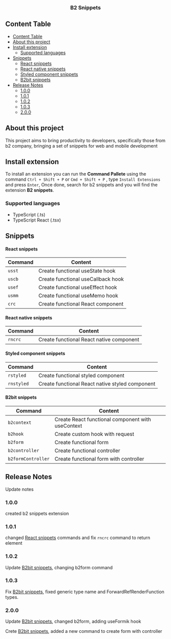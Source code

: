 <p align="center">
  <h3 align="center">B2 Snippets</h3>
</p>

## Content Table

- [Content Table](#content-table)
- [About this project](#about-this-project)
- [Install extension](#install-extension)
  - [Supported languages](#supported-languages)
- [Snippets](#snippets)
    - [React snippets](#react-snippets)
    - [React native snippets](#react-native-snippets)
    - [Styled component snippets](#styled-component-snippets)
    - [B2bit snippets](#b2bit-snippets)
- [Release Notes](#release-notes)
  - [1.0.0](#100)
  - [1.0.1](#101)
  - [1.0.2](#102)
  - [1.0.3](#103)
  - [2.0.0](#200)

## About this project

This project aims to bring productivity to developers, specifically those from b2 company, bringing a set of snippets for web and mobile development

## Install extension

To install an extension you can run the **Command Pallete** using the command `Ctrl + Shift + P` or `Cmd + Shift + P` , type `Install Extensions` and press `Enter`, Once done, search for b2 snippets and you will find the extension **B2 snippets**.

### Supported languages

- TypeScript (.ts)
- TypeScript React (.tsx)

## Snippets

#### React snippets

| Command | Content                            |
| ------- | ---------------------------------- |
| `usst`  | Create functional useState hook    |
| `uscb`  | Create functional useCallback hook |
| `usef`  | Create functional useEffect hook   |
| `usmm`  | Create functional useMemo hook     |
| `crc`   | Create functional React component  |

#### React native snippets

| Command | Content                                  |
| ------- | ---------------------------------------- |
| `rncrc` | Create functional React native component |

#### Styled component snippets

| Command    | Content                                         |
| ---------- | ----------------------------------------------- |
| `rstyled`  | Create functional styled component              |
| `rnstyled` | Create functional React native styled component |

#### B2bit snippets

| Command            | Content                                           |
| ------------------ | ------------------------------------------------- |
| `b2context`        | Create React functional component with useContext |
| `b2hook`           | Create custom hook with request                   |
| `b2form`           | Create functional form                            |
| `b2controller`     | Create functional controller                      |
| `b2formController` | Create functional form with controller            |

## Release Notes

Update notes

### 1.0.0

created b2 snippets extension

### 1.0.1

changed [React snippets](#react-snippets) commands and fix `rncrc` command to return element

### 1.0.2

Update [B2bit snippets](#b2bit-snippets), changing b2form command

### 1.0.3

Fix [B2bit snippets](#b2bit-snippets), fixed generic type name and ForwardRefRenderFunction types.

### 2.0.0

Update [B2bit snippets](#b2bit-snippets), changed b2form, adding useFormik hook

Crete [B2bit snippets](#b2bit-snippets), added a new command to create form with controller
